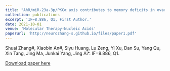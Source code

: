 ```yaml
---
title: "AhR/miR-23a-3p/PKCα axis contributes to memory deficits in ovariectomized and normal aging female mice."
collection: publications
excerpt: 'IF=8.886, Q1, First Author.'
date: 2021-10-01
venue: 'Molecular Therapy-Nucleic Acids'
paperurl: 'http://neurozhang-s.github.io/files/paper1.pdf'
---
```

Shuai Zhang#, Xiaobin An#, Siyu Huang, Lu Zeng, Yi Xu, Dan Su, Yang Qu, Xin Tang, Jing Ma, Junkai Yang, Jing Ai*. IF=8.886, Q1.

[Download paper here](http://neurozhang-s.github.io/files/paper1.pdf)